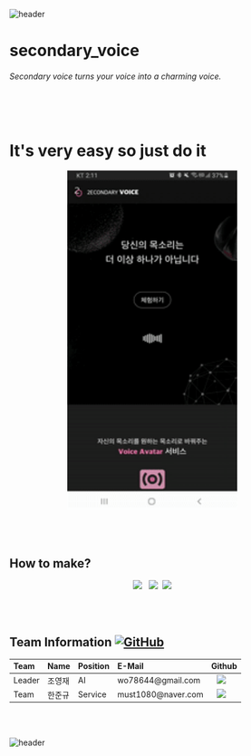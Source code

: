 ![header](https://capsule-render.vercel.app/api?type=wave&color=auto&height=135&section=header&text=&fontSize=90&fontAlignY=30&)

<h1>secondary_voice</h1>
<h6> Secondary voice turns your voice into a charming voice.</h6>
<br></br>

<h1> It's very easy so just do it </h1>
<p align="center"><img src="./gif_for_read-me/proto.gif" width="300" height="600"/></p>
 <br></br>



## How to make?
 <p align = "center"><img src="https://img.shields.io/badge/Pytorch-3766AB?style=for-the-badge&logo=Python&logoColor=white"/></a> </a>&nbsp <img src="https://img.shields.io/badge/React-3766AB?style=for-the-badge&logo=React&logoColor=white"/></a> </a>&nbsp<img src="https://img.shields.io/badge/Flask-3766AB?style=for-the-badge&logo=Flask&logoColor=white"/></p>

<br></br>


<h2> Team Information <a href="https://github.com/doongu/secondary_voice/blob/master/LICENSE"><img alt="GitHub" src="https://img.shields.io/github/license/osamhack2020/Web_Drawing-chat-consulation_Stones-in-greenhouse"></a></h2>

<!--  아래는 Team INFORMATION 표-->
 
 <table>
<thead>
<tr>
<th style="text-align:left">Team</th>
<th style="text-align:left">Name</th>
<th style="text-align:left">Position</th>
<th style="text-align:left">E-Mail</th>
<th style="text-align:left">Github</th>
</tr> 
</thead>
<tbody>
<tr>
<td style="text-align:left">Leader</td>
<td style="text-align:left">조영재</td>
<td style="text-align:left">AI</td>
<td style="text-align:left">wo78644@gmail.com</td>
<td style="text-align:left"><a href="https://github.com/wo7864">
<img src="http://img.shields.io/badge/wo7864-655ced?style=social&logo=github" style="height : auto; margin-left : 10px; margin-right : 10px;"/>
</a></td> 
</tr>
<tr>
<td style="text-align:left">Team</td>
<td style="text-align:left">한준규</td>
<td style="text-align:left">Service </td>
<td style="text-align:left">must1080@naver.com</td>
<td style="text-align:left"><a href="https://github.com/doongu">
<img src="http://img.shields.io/badge/doongu-655ced?style=social&logo=github&color=informational" style="height : auto; margin-left : 10px; margin-right : 10px;"/>
</a></td>
</tr>

</tbody>
</table>


<br></br>



![header](https://capsule-render.vercel.app/api?type=wave&color=auto&height=135&section=footer&fontSize=90)
  



